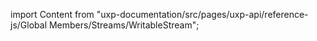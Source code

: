 
import Content from "uxp-documentation/src/pages/uxp-api/reference-js/Global Members/Streams/WritableStream";

<Content query="product=photoshop"/>
